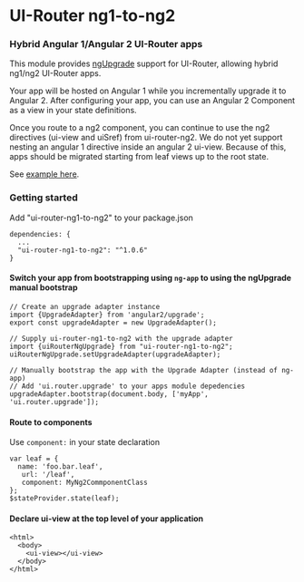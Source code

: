 # UI-Router ng1-to-ng2

### Hybrid Angular 1/Angular 2 UI-Router apps

This module provides [ngUpgrade](https://angular.io/docs/ts/latest/guide/upgrade.html) support for UI-Router, allowing hybrid ng1/ng2 UI-Router apps.  

Your app will be hosted on Angular 1 while you incrementally upgrade it to Angular 2.   After configuring your app, you can use an Angular 2 Component as a view in your state definitions.

Once you route to a ng2 component, you can continue to use the ng2 directives (ui-view and uiSref) from ui-router-ng2.  We do not yet support nesting an angular 1 directive inside an angular 2 ui-view.  Because of this, apps should be migrated starting from leaf views up to the root state. 

See [example here](https://github.com/ui-router/sample-app/tree/hybrid-angular1-angular2).

### Getting started

Add "ui-router-ng1-to-ng2" to your package.json

```
dependencies: {
  ...
  "ui-router-ng1-to-ng2": "^1.0.6"
}
```

#### Switch your app from bootstrapping using `ng-app` to using the ngUpgrade manual bootstrap

```
// Create an upgrade adapter instance
import {UpgradeAdapter} from 'angular2/upgrade';
export const upgradeAdapter = new UpgradeAdapter();

// Supply ui-router-ng1-to-ng2 with the upgrade adapter
import {uiRouterNgUpgrade} from "ui-router-ng1-to-ng2";
uiRouterNgUpgrade.setUpgradeAdapter(upgradeAdapter);

// Manually bootstrap the app with the Upgrade Adapter (instead of ng-app)
// Add 'ui.router.upgrade' to your apps module depedencies
upgradeAdapter.bootstrap(document.body, ['myApp', 'ui.router.upgrade']);
```


#### Route to components

Use `component:` in your state declaration

```
var leaf = { 
  name: 'foo.bar.leaf',
   url: '/leaf',
   component: MyNg2CommponentClass 
};
$stateProvider.state(leaf);
```

#### Declare ui-view at the top level of your application
```
<html>
  <body>
    <ui-view></ui-view>
  </body>
</html>
```

